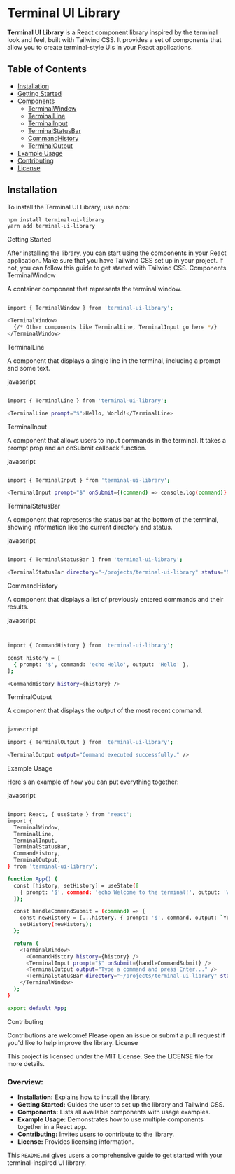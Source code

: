 # Terminal UI Library

**Terminal UI Library** is a React component library inspired by the terminal look and feel, built with Tailwind CSS. It provides a set of components that allow you to create terminal-style UIs in your React applications.

## Table of Contents

- [Installation](#installation)
- [Getting Started](#getting-started)
- [Components](#components)
  - [TerminalWindow](#terminalwindow)
  - [TerminalLine](#terminalline)
  - [TerminalInput](#terminalinput)
  - [TerminalStatusBar](#terminalstatusbar)
  - [CommandHistory](#commandhistory)
  - [TerminalOutput](#terminaloutput)
- [Example Usage](#example-usage)
- [Contributing](#contributing)
- [License](#license)

## Installation

To install the Terminal UI Library, use npm:

```bash
npm install terminal-ui-library
yarn add terminal-ui-library

```

Getting Started

After installing the library, you can start using the components in your React application. Make sure that you have Tailwind CSS set up in your project. If not, you can follow this guide to get started with Tailwind CSS.
Components
TerminalWindow

A container component that represents the terminal window.

```bash

import { TerminalWindow } from 'terminal-ui-library';

<TerminalWindow>
  {/* Other components like TerminalLine, TerminalInput go here */}
</TerminalWindow>


```


TerminalLine

A component that displays a single line in the terminal, including a prompt and some text.

javascript
```bash

import { TerminalLine } from 'terminal-ui-library';

<TerminalLine prompt="$">Hello, World!</TerminalLine>

```

TerminalInput

A component that allows users to input commands in the terminal. It takes a prompt prop and an onSubmit callback function.

javascript
```bash

import { TerminalInput } from 'terminal-ui-library';

<TerminalInput prompt="$" onSubmit={(command) => console.log(command)} />

```

TerminalStatusBar

A component that represents the status bar at the bottom of the terminal, showing information like the current directory and status.

javascript

```bash

import { TerminalStatusBar } from 'terminal-ui-library';

<TerminalStatusBar directory="~/projects/terminal-ui-library" status="Normal Mode" />

```

CommandHistory

A component that displays a list of previously entered commands and their results.

javascript

```bash


import { CommandHistory } from 'terminal-ui-library';

const history = [
  { prompt: '$', command: 'echo Hello', output: 'Hello' },
];

<CommandHistory history={history} />


```


TerminalOutput

A component that displays the output of the most recent command.


```bash

javascript

import { TerminalOutput } from 'terminal-ui-library';

<TerminalOutput output="Command executed successfully." />

```

Example Usage

Here's an example of how you can put everything together:

javascript

```bash

import React, { useState } from 'react';
import {
  TerminalWindow,
  TerminalLine,
  TerminalInput,
  TerminalStatusBar,
  CommandHistory,
  TerminalOutput,
} from 'terminal-ui-library';

function App() {
  const [history, setHistory] = useState([
    { prompt: '$', command: 'echo Welcome to the terminal!', output: 'Welcome to the terminal!' }
  ]);

  const handleCommandSubmit = (command) => {
    const newHistory = [...history, { prompt: '$', command, output: `You typed: ${command}` }];
    setHistory(newHistory);
  };

  return (
    <TerminalWindow>
      <CommandHistory history={history} />
      <TerminalInput prompt="$" onSubmit={handleCommandSubmit} />
      <TerminalOutput output="Type a command and press Enter..." />
      <TerminalStatusBar directory="~/projects/terminal-ui-library" status="Normal Mode" />
    </TerminalWindow>
  );
}

export default App;

```

Contributing

Contributions are welcome! Please open an issue or submit a pull request if you'd like to help improve the library.
License

This project is licensed under the MIT License. See the LICENSE file for more details.



### Overview:

- **Installation:** Explains how to install the library.
- **Getting Started:** Guides the user to set up the library and Tailwind CSS.
- **Components:** Lists all available components with usage examples.
- **Example Usage:** Demonstrates how to use multiple components together in a React app.
- **Contributing:** Invites users to contribute to the library.
- **License:** Provides licensing information.

This `README.md` gives users a comprehensive guide to get started with your terminal-inspired UI library.

